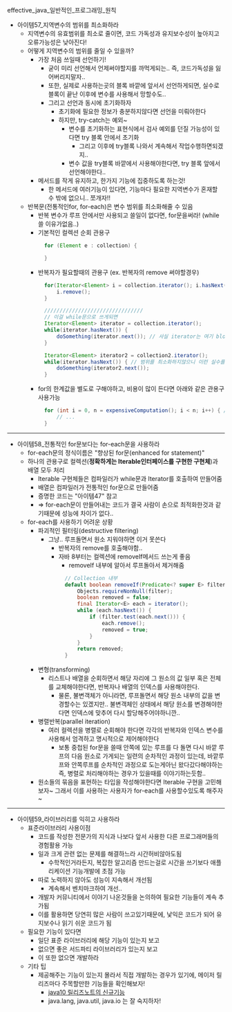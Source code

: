 effective_java_일반적인_프로그래밍_원칙

- 아이템57_지역변수의 범위를 최소화하라
  - 지역변수의 유효범위를 최소로 줄이면, 코드 가독성과 유지보수성이 높아지고 오류가능성은 낮아진다!
  - 어떻게 지역변수의 범위를 줄일 수 있을까?
    - 가장 처음 쓰일때 선언하기!
      - 굳이 미리 선언해서 언제써야할지를 까먹게되는.. 즉, 코드가독성을 잃어버리지말자..
      - 또한, 실제로 사용하는곳의 블록 바깥에 앞서서 선언하게되면, 실수로 블록이 끝난 이후에 변수를 사용해서 망할수도..
      - 그리고 선언과 동시에 초기화하자
        - 초기화에 필요한 정보가 충분하지않다면 선언을 미뤄야한다
        - 하지만, try-catch는 예외~
          - 변수를 초기화하는 표현식에서 검사 예외를 던질 가능성이 있다면 try 블록 안에서 초기화
            - 그리고 이후에 try블록 나와서 계속해서 작업수행하면되겠지..
          - 변수 값을 try블록 바깥에서 사용해야한다면, try 블록 앞에서 선언해야한다..
    - 메서드를 작게 유지하고, 한가지 기능에 집중하도록 하는것!
      - 한 메서드에 여러기능이 있다면, 기능마다 필요한 지역변수가 혼재할 수 밖에 없으니.. 쪼개자!!
  - 반복문(전통적인for, for-each)은 변수 범위를 최소화해줄 수 있음
    - 반복 변수가 루프 안에서만 사용되고 쓸일이 없다면, for문을써라! (while쓸 이유가없음..)
    - 기본적인 컬렉션 순회 관용구
      ```java
        for (Element e : collection) {

        }
      ```
    - 반복자가 필요할때의 관용구 (ex. 반복자의 remove 써야할경우)
      ```java
        for(Iterator<Element> i = collection.iterator(); i.hasNext(); ) {
            i.remove();
        }

        ////////////////////////////////
        // 이걸 while문으로 쓰게되면
        Iterator<Element> iterator = collection.iterator();
        while(iterator.hasNext()) {
            doSomething(iterator.next()); // 사실 iterator는 여기 block외에서 쓸데가 없음..
        }

        Iterator<Element> iterator2 = collection2.iterator();
        while(iterator.hasNext()) { // 범위를 최소화하지않으니 이런 실수를 유발하여.. iterator2의 원소를 못가져오게됨.. (물론 컴파일 에러도 안나니깐 더 큰 문제..)
            doSomething(iterator2.next());
        }

      ```
    - for의 한계값을 별도로 구해야하고, 비용이 많이 든다면 아래와 같은 관용구 사용가능
      ```java   
        for (int i = 0, n = expensiveComputation(); i < n; i++) { // 이렇게 사용하면 n은 i의 한계값이기때문에 블럭 밖에서 쓸 필요도 없고, 그렇다고 계속 블록 안에서 n을 계산해서 확인할 필요도 없다 
            // ...
        }
      ```

---

- 아이템58_전통적인 for문보다는 for-each문을 사용하라
  - for-each문의 정식이름은 "향상된 for문(enhanced for statement)"
  - 하나의 관용구로 컬렉션(**정확하게는 Iterable인터페이스를 구현한 구현체**)과 배열 모두 처리
    - Iterable 구현체들은 컴파일러가 while문과 Iterator를 호출하여 만들어줌
    - 배열은 컴파일러가 전통적인 for문으로 만들어줌
    - 증명한 코드는 "아이템47" 참고 
    - => for-each문이 만들어내는 코드가 결국 사람이 손으로 최적화한것과 같기때문에 성능에 차이가 없다..
  - for-each를 사용하기 어려운 상황
    - 파괴적인 필터링(destructive filtering)
      - 그냥.. 루프돌면서 원소 지워야하면 이거 못쓴다
        - 반복자의 remove를 호출해야함..
        - 자바 8부터는 컬렉션에 removeIf메서드 쓰는게 좋음
          - removeIf 내부에 알아서 루프돌아서 제거해줌
          ```java
            // Collection 내부
            default boolean removeIf(Predicate<? super E> filter) {
                Objects.requireNonNull(filter);
                boolean removed = false;
                final Iterator<E> each = iterator();
                while (each.hasNext()) {
                    if (filter.test(each.next())) {
                        each.remove();
                        removed = true;
                    }
                }
                return removed;
            }
          ```
    - 변형(transforming)
      - 리스트나 배열을 순회하면서 해당 자리에 그 원소의 값 일부 혹은 전체를 교체해야한다면, 반복자나 배열의 인덱스를 사용해야한다.
        - 물론, 불변객체가 아니라면, 루프돌면서 해당 원소 내부의 값을 변경할수는 있겠지만.. 불변객체인 상태에서 해당 원소를 변경해야한다면 인덱스에 맞추어 다시 할당해주어야하니깐..
    - 병렬반복(parallel iteration)
      - 여러 컬렉션을 병렬로 순회해야 한다면 각각의 반복자와 인덱스 변수를 사용해서 엄격하고 명시적으로 제어해야한다
        - 보통 중첩된 for문을 쓸때 안쪽에 있는 루프를 다 돌면 다시 바깥 루프의 다음 원소로 가게되는 일련의 순차적인 과정이 있는데, 바깥루프와 안쪽루프를 순차적인 과정으로 도는게아닌 왔다갔다해야하는 즉, 병렬로 처리해야하는 경우가 있을때를 이야기하는듯함.. 
    - 원소들의 묶음을 표현하는 타입을 작성해야한다면 Iterable 구현을 고민해보자~ 그래서 이를 사용하는 사용자가 for-each를 사용할수있도록 해주자~

---

- 아이템59_라이브러리를 익히고 사용하라
  - 표준라이브러리 사용이점
    - 코드를 작성한 전문가의 지식과 나보다 앞서 사용한 다른 프로그래머들의 경험활용 가능
    - 일과 크게 관련 없는 문제를 해결하느라 시간허비않아도됨
      - 수학적인거라든지, 복잡한 알고리즘 만드는걸로 시간을 쓰기보다 애플리케이션 기능개발에 초점 가능
    - 따로 노력하지 않아도 성능이 지속해서 개선됨
      - 계속해서 벤치마크하여 개선..
    - 개발자 커뮤니티에서 이야기 나온것들을 논의하여 필요한 기능들이 계속 추가됨
    - 이를 활용하면 당연히 많은 사람이 쓰고있기때문에, 낯익은 코드가 되어 유지보수나 읽기 쉬운 코드가 됨
  - 필요한 기능이 있다면 
    - 일단 표준 라이브러리에 해당 기능이 있는지 보고
    - 없으면 좋은 서드파티 라이브러리가 있는지 보고
    - 이 또한 없으면 개발하라
  - 기타 팁
    - 제공해주는 기능이 있는지 몰라서 직접 개발하는 경우가 있기에, 메이저 릴리즈마다 주목할만한 기능들을 확인해보자!
      - [java10 릴리즈노트의 신규기능](https://www.oracle.com/java/technologies/javase/10-relnote-issues.html#NewFeature)
      - java.lang, java.util, java.io 는 잘 숙지하자!

